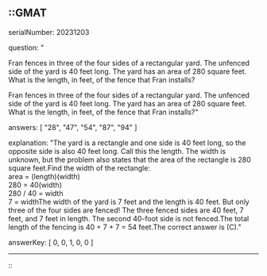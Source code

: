 ::GMAT
---


serialNumber: 20231203

question: "<p>Fran fences in three of the four sides of a rectangular yard. The unfenced side of the yard is 40 feet long. The yard has an area of 280 square feet. What is the length, in feet, of the fence that Fran installs?</p>Fran fences in three of the four sides of a rectangular yard. The unfenced side of the yard is 40 feet long. The yard has an area of 280 square feet. What is the length, in feet, of the fence that Fran installs?"

answers: [
  "28",
  "47",
  "54",
  "87",
  "94"
]

explanation: "The yard is a rectangle and one side is 40 feet long, so the opposite side is also 40 feet long. Call this the length. The width is unknown, but the problem also states that the area of the rectangle is 280 square feet.Find the width of the rectangle:<br>area = (length)(width)<br>280 = 40(width)<br>280 / 40 = width<br>7 = widthThe width of the yard is 7 feet and the length is 40 feet. But only three of the four sides are fenced! The three fenced sides are 40 feet, 7 feet, and 7 feet in length. The second 40-foot side is not fenced.The total length of the fencing is 40 + 7 + 7 = 54 feet.The correct answer is (C)."

answerKey: [
  0, 
  0, 
  1, 
  0, 
  0
]



---
::